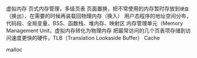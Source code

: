 虚拟内存
页式内存管理，多级页表
页面置换，把不常使用的内存暂时存放到`硬盘`（换出），在需要的时候再装载回物理内存（换入）
用户态程序的地址空间分布，代码段、全局变量、BSS、函数栈、堆内存、映射区
内存管理单元（Memory Management Unit，虚拟内存转化为物理内存
把最常访问的几个页表项存储到访问速度更快的硬件，TLB（Translation Lookaside Buffer） Cache


malloc
